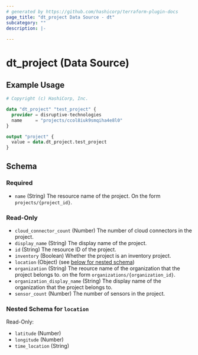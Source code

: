 ```yaml
---
# generated by https://github.com/hashicorp/terraform-plugin-docs
page_title: "dt_project Data Source - dt"
subcategory: ""
description: |-
  
---
```


# dt_project (Data Source)



## Example Usage

```terraform
# Copyright (c) HashiCorp, Inc.

data "dt_project" "test_project" {
  provider = disruptive-technologies
  name     = "projects/ccol8iuk9smqiha4e8l0"
}

output "project" {
  value = data.dt_project.test_project
}
```

<!-- schema generated by tfplugindocs -->
## Schema

### Required

- `name` (String) The resource name of the project. On the form `projects/{project_id}`.

### Read-Only

- `cloud_connector_count` (Number) The number of cloud connectors in the project.
- `display_name` (String) The display name of the project.
- `id` (String) The resource ID of the project.
- `inventory` (Boolean) Whether the project is an inventory project.
- `location` (Object) (see [below for nested schema](#nestedatt--location))
- `organization` (String) The reource name of the organization that the project belongs to. on the form `organizations/{organization_id}`.
- `organization_display_name` (String) The display name of the organization that the project belongs to.
- `sensor_count` (Number) The number of sensors in the project.

<a id="nestedatt--location"></a>
### Nested Schema for `location`

Read-Only:

- `latitude` (Number)
- `longitude` (Number)
- `time_location` (String)

